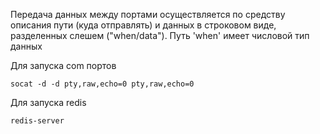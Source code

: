 Передача данных между портами осуществляется по средству описания пути (куда отправлять)
и данных в строковом виде, разделенных слешем ("when/data"). Путь 'when'
имеет числовой тип данных

Для запуска com портов
```
socat -d -d pty,raw,echo=0 pty,raw,echo=0
```

Для запуска redis
```
redis-server
```
